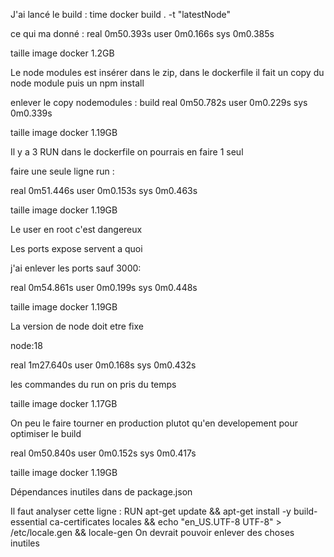 J'ai lancé le build : 
time docker build . -t "latestNode"

ce qui ma donné : 
real    0m50.393s
user    0m0.166s
sys     0m0.385s

taille image docker 1.2GB

Le node modules est insérer dans le zip, dans le dockerfile il fait un copy du node module puis un npm install

enlever le copy nodemodules :
build
real    0m50.782s
user    0m0.229s
sys     0m0.339s

taille image docker 1.19GB


Il y a 3 RUN dans le dockerfile on pourrais en faire 1 seul

faire une seule ligne run : 

real    0m51.446s
user    0m0.153s
sys     0m0.463s

taille image docker 1.19GB

Le user en root c'est dangereux

Les ports expose servent a quoi

j'ai enlever les ports sauf 3000:

real    0m54.861s
user    0m0.199s
sys     0m0.448s

taille image docker 1.19GB

La version de node doit etre fixe

node:18 

real    1m27.640s
user    0m0.168s
sys     0m0.432s

les commandes du run on pris du temps

taille image docker 1.17GB


On peu le faire tourner en production plutot qu'en developement pour optimiser le build

real    0m50.840s
user    0m0.152s
sys     0m0.417s

taille image docker 1.19GB

Dépendances inutiles dans de package.json



Il faut analyser cette ligne : RUN apt-get update && apt-get install -y build-essential ca-certificates locales && echo "en_US.UTF-8 UTF-8" > /etc/locale.gen && locale-gen
On devrait pouvoir enlever des choses inutiles